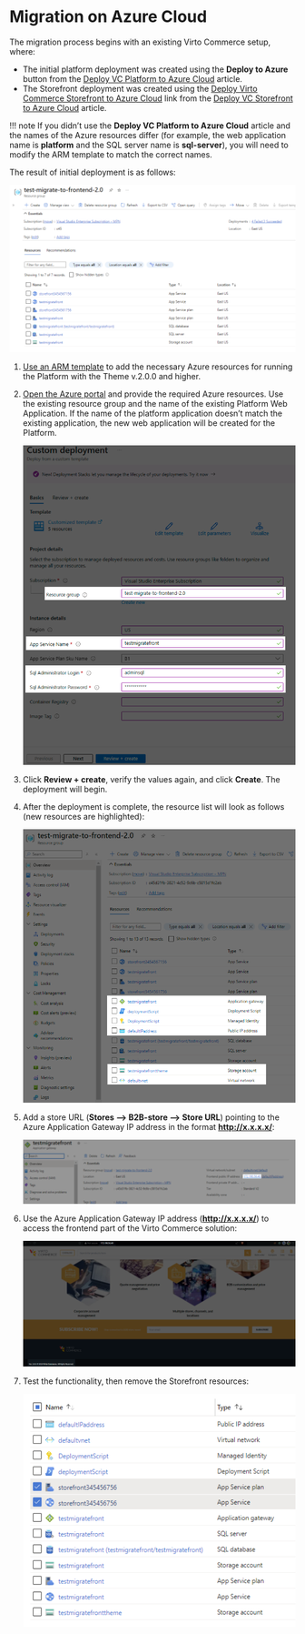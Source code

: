 # Migration on Azure Cloud

The migration process begins with an existing Virto Commerce setup, where:

* The initial platform deployment was created using the **Deploy to Azure** button from the [Deploy VC Platform to Azure Cloud](https://docs.virtocommerce.org/platform/developer-guide/Tutorials-and-How-tos/How-tos/deploy-platform-on-azure/?h=azure) article.
* The Storefront deployment was created using the [Deploy Virto Commerce Storefront to Azure Cloud](https://portal.azure.com/#create/Microsoft.Template/uri/https%3A%2F%2Fraw.githubusercontent.com%2FVirtoCommerce%2Fvc-storefront%2Fmaster%2Fazuredeploy.json) link from the [Deploy VC Storefront to Azure Cloud](https://docs.virtocommerce.org/platform/developer-guide/Tutorials-and-How-tos/How-tos/deploy-storefront-on-azure/?h=storefront) article. 

!!! note
    If you didn’t use the **Deploy VC Platform to Azure Cloud** article and the names of the Azure resources differ (for example, the web application name is **platform** and the SQL server name is **sql-server**), you will need to modify the ARM template to match the correct names.

The result of initial deployment is as follows:

![Migration starting point](media/migration-starting-point.png)

1. [Use an ARM template](https://github.com/VirtoCommerce/vc-platform/blob/dev/azureDeployPlatformAndFrontend.json) to add the necessary Azure resources for running the Platform with the Theme v.2.0.0 and higher. 
1. [Open the Azure portal](https://portal.azure.com/#create/Microsoft.Template/uri/https%3A%2F%2Fraw.githubusercontent.com%2FVirtoCommerce%2Fvc-platform%2Fdev%2FazureDeployPlatformAndFrontend.json) and provide the required Azure resources. Use the existing resource group and the name of the existing Platform Web Application. If the name of the platform application doesn’t match the existing application, the new web application will be created for the Platform.

    ![Add resources](media/add-resources.png)

1. Click **Review + create**, verify the values again, and click **Create**. The deployment will begin.
1. After the deployment is complete, the resource list will look as follows (new resources are highlighted): 

    ![New resources](media/new-resources.png)

1. Add a store URL (**Stores --> B2B-store --> Store URL**) pointing to the Azure Application Gateway IP address in the format **http://x.x.x.x/**:

    ![Store URL](media/add-store-url.png)

1. Use the Azure Application Gateway IP address (**http://x.x.x.x/**) to access the frontend part of the Virto Commerce solution:

    ![Azure App Gateway IP](media/azure-app-gateway-ip.png)

1. Test the functionality, then remove the Storefront resources:

    ![Remove Storefront](media/delete-storefront.png)

